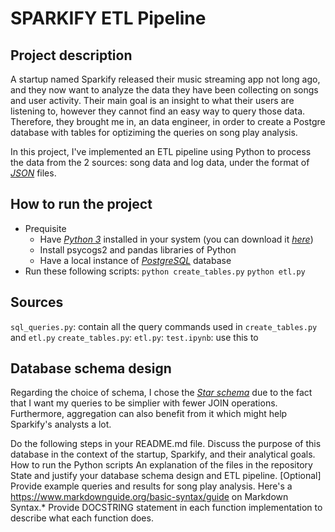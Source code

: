 
# SPARKIFY ETL Pipeline

## Project description

A startup named Sparkify released their music streaming app not long ago, and they now want to analyze the data they have been collecting on songs and user activity. Their main goal is an insight to what their users are listening to, however they cannot find an easy way to query those data. Therefore, they brought me in, an data engineer, in order to create a Postgre database with tables for optiziming the queries on song play analysis.

In this project, I've implemented an ETL pipeline using Python to process the data from the 2 sources: song data and log data, under the format of *[JSON](https://en.wikipedia.org/wiki/JSON)* files.

## How to run the project
- Prequisite
   - Have *[Python 3](https://www.python.org/)* installed in your system (you can download it *[here](https://www.python.org/downloads/)*)
   - Install psycogs2 and pandas libraries of Python
   - Have a local instance of *[PostgreSQL](https://www.postgresql.org/)* database 
- Run these following scripts:
`python create_tables.py`
`python etl.py`

## Sources
`sql_queries.py`: contain all the query commands used in `create_tables.py` and `etl.py` 
`create_tables.py`: 
`etl.py`:
`test.ipynb`: use this to

## Database schema design

Regarding the choice of schema, I chose the *[Star schema](https://en.wikipedia.org/wiki/Star_schema)* due to the fact that I want my queries to be simplier with fewer JOIN operations. Furthermore, aggregation can also benefit from it which might help Sparkify's analysts a lot.


Do the following steps in your README.md file.
Discuss the purpose of this database in the context of the startup, Sparkify, and their analytical goals.
How to run the Python scripts
An explanation of the files in the repository
State and justify your database schema design and ETL pipeline.
[Optional] Provide example queries and results for song play analysis.
Here's a https://www.markdownguide.org/basic-syntax/guide on Markdown Syntax.*
Provide DOCSTRING statement in each function implementation to describe what each function does.